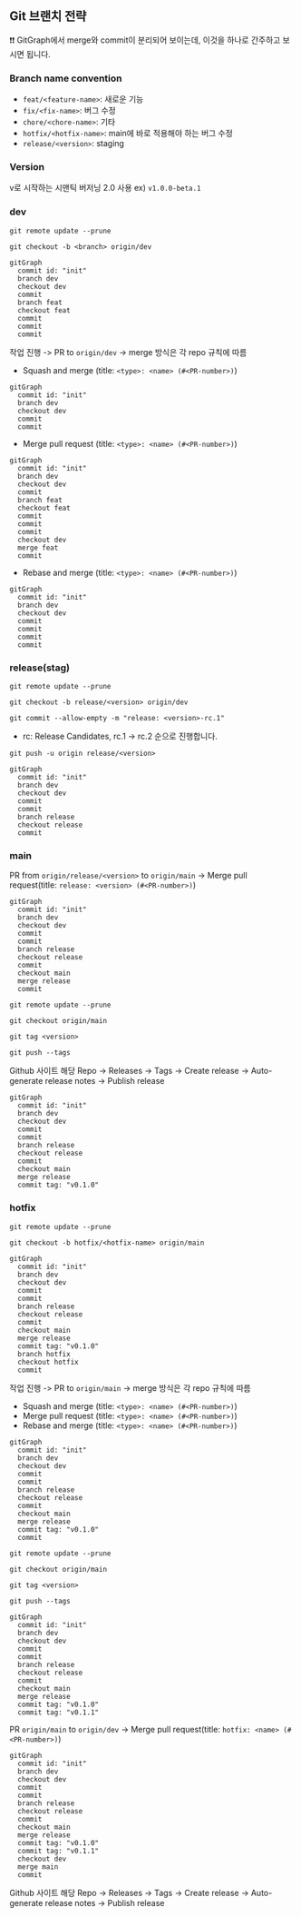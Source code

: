 ## Git 브랜치 전략

:exclamation::exclamation: GitGraph에서 merge와 commit이 분리되어 보이는데, 이것을 하나로 간주하고 보시면 됩니다.

### Branch name convention

- `feat/<feature-name>`: 새로운 기능
- `fix/<fix-name>`: 버그 수정
- `chore/<chore-name>`: 기타
- `hotfix/<hotfix-name>`: main에 바로 적용해야 하는 버그 수정
- `release/<version>`: staging

### Version

v로 시작하는 시맨틱 버저닝 2.0 사용 ex) `v1.0.0-beta.1`

### dev

```shell
git remote update --prune
```

```shell
git checkout -b <branch> origin/dev
```

```mermaid
gitGraph
  commit id: "init"
  branch dev
  checkout dev
  commit
  branch feat
  checkout feat
  commit
  commit
  commit
```

작업 진행 -> PR to `origin/dev` -> merge 방식은 각 repo 규칙에 따름

- Squash and merge (title: `<type>: <name> (#<PR-number>)`)

```mermaid
gitGraph
  commit id: "init"
  branch dev
  checkout dev
  commit
  commit
```

- Merge pull request (title: `<type>: <name> (#<PR-number>)`)

```mermaid
gitGraph
  commit id: "init"
  branch dev
  checkout dev
  commit
  branch feat
  checkout feat
  commit
  commit
  commit
  checkout dev
  merge feat
  commit
```

- Rebase and merge (title: `<type>: <name> (#<PR-number>)`)

```mermaid
gitGraph
  commit id: "init"
  branch dev
  checkout dev
  commit
  commit
  commit
  commit
```

### release(stag)

```shell
git remote update --prune
```

```shell
git checkout -b release/<version> origin/dev
```

```shell
git commit --allow-empty -m "release: <version>-rc.1"
```

- rc: Release Candidates, rc.1 -> rc.2 순으로 진행합니다.

```shell
git push -u origin release/<version>
```

```mermaid
gitGraph
  commit id: "init"
  branch dev
  checkout dev
  commit
  commit
  branch release
  checkout release
  commit
```

### main

PR from `origin/release/<version>` to `origin/main` -> Merge pull request(title: `release: <version> (#<PR-number>)`)

```mermaid
gitGraph
  commit id: "init"
  branch dev
  checkout dev
  commit
  commit
  branch release
  checkout release
  commit
  checkout main
  merge release
  commit
```

```shell
git remote update --prune
```

```shell
git checkout origin/main
```

```shell
git tag <version>
```

```shell
git push --tags
```

Github 사이트 해당 Repo -> Releases -> Tags -> Create release -> Auto-generate release notes -> Publish release

```mermaid
gitGraph
  commit id: "init"
  branch dev
  checkout dev
  commit
  commit
  branch release
  checkout release
  commit
  checkout main
  merge release
  commit tag: "v0.1.0"
```

### hotfix

```shell
git remote update --prune
```

```shell
git checkout -b hotfix/<hotfix-name> origin/main
```

```mermaid
gitGraph
  commit id: "init"
  branch dev
  checkout dev
  commit
  commit
  branch release
  checkout release
  commit
  checkout main
  merge release
  commit tag: "v0.1.0"
  branch hotfix
  checkout hotfix
  commit
```

작업 진행 -> PR to `origin/main` -> merge 방식은 각 repo 규칙에 따름

- Squash and merge (title: `<type>: <name> (#<PR-number>)`)
- Merge pull request (title: `<type>: <name> (#<PR-number>)`)
- Rebase and merge (title: `<type>: <name> (#<PR-number>)`)

```mermaid
gitGraph
  commit id: "init"
  branch dev
  checkout dev
  commit
  commit
  branch release
  checkout release
  commit
  checkout main
  merge release
  commit tag: "v0.1.0"
  commit
```

```shell
git remote update --prune
```

```shell
git checkout origin/main
```

```shell
git tag <version>
```

```shell
git push --tags
```

```mermaid
gitGraph
  commit id: "init"
  branch dev
  checkout dev
  commit
  commit
  branch release
  checkout release
  commit
  checkout main
  merge release
  commit tag: "v0.1.0"
  commit tag: "v0.1.1"
```

PR `origin/main` to `origin/dev` -> Merge pull request(title: `hotfix: <name> (#<PR-number>)`)

```mermaid
gitGraph
  commit id: "init"
  branch dev
  checkout dev
  commit
  commit
  branch release
  checkout release
  commit
  checkout main
  merge release
  commit tag: "v0.1.0"
  commit tag: "v0.1.1"
  checkout dev
  merge main
  commit
```

Github 사이트 해당 Repo -> Releases -> Tags -> Create release -> Auto-generate release notes -> Publish release
